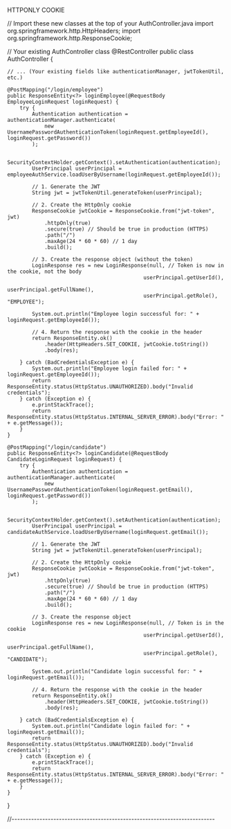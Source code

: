 HTTPONLY COOKIE


// Import these new classes at the top of your AuthController.java
import org.springframework.http.HttpHeaders;
import org.springframework.http.ResponseCookie;

// Your existing AuthController class
@RestController
public class AuthController {

    // ... (Your existing fields like authenticationManager, jwtTokenUtil, etc.)

    @PostMapping("/login/employee")
    public ResponseEntity<?> loginEmployee(@RequestBody EmployeeLoginRequest loginRequest) {
        try {
            Authentication authentication = authenticationManager.authenticate(
                new UsernamePasswordAuthenticationToken(loginRequest.getEmployeeId(), loginRequest.getPassword())
            );

            SecurityContextHolder.getContext().setAuthentication(authentication);
            UserPrincipal userPrincipal = employeeAuthService.loadUserByUsername(loginRequest.getEmployeeId());

            // 1. Generate the JWT
            String jwt = jwtTokenUtil.generateToken(userPrincipal);

            // 2. Create the HttpOnly cookie
            ResponseCookie jwtCookie = ResponseCookie.from("jwt-token", jwt)
                .httpOnly(true)
                .secure(true) // Should be true in production (HTTPS)
                .path("/")
                .maxAge(24 * 60 * 60) // 1 day
                .build();

            // 3. Create the response object (without the token)
            LoginResponse res = new LoginResponse(null, // Token is now in the cookie, not the body
                                                userPrincipal.getUserId(), 
                                                userPrincipal.getFullName(), 
                                                userPrincipal.getRole(), "EMPLOYEE");
            
            System.out.println("Employee login successful for: " + loginRequest.getEmployeeId());

            // 4. Return the response with the cookie in the header
            return ResponseEntity.ok()
                .header(HttpHeaders.SET_COOKIE, jwtCookie.toString())
                .body(res);

        } catch (BadCredentialsException e) {
            System.out.println("Employee login failed for: " + loginRequest.getEmployeeId());
            return ResponseEntity.status(HttpStatus.UNAUTHORIZED).body("Invalid credentials");
        } catch (Exception e) {
            e.printStackTrace();
            return ResponseEntity.status(HttpStatus.INTERNAL_SERVER_ERROR).body("Error: " + e.getMessage());
        }
    }

    @PostMapping("/login/candidate")
    public ResponseEntity<?> loginCandidate(@RequestBody CandidateLoginRequest loginRequest) {
        try {
            Authentication authentication = authenticationManager.authenticate(
                new UsernamePasswordAuthenticationToken(loginRequest.getEmail(), loginRequest.getPassword())
            );

            SecurityContextHolder.getContext().setAuthentication(authentication);
            UserPrincipal userPrincipal = candidateAuthService.loadUserByUsername(loginRequest.getEmail());

            // 1. Generate the JWT
            String jwt = jwtTokenUtil.generateToken(userPrincipal);
            
            // 2. Create the HttpOnly cookie
            ResponseCookie jwtCookie = ResponseCookie.from("jwt-token", jwt)
                .httpOnly(true)
                .secure(true) // Should be true in production (HTTPS)
                .path("/")
                .maxAge(24 * 60 * 60) // 1 day
                .build();

            // 3. Create the response object
            LoginResponse res = new LoginResponse(null, // Token is in the cookie
                                                userPrincipal.getUserId(), 
                                                userPrincipal.getFullName(), 
                                                userPrincipal.getRole(), "CANDIDATE");
            
            System.out.println("Candidate login successful for: " + loginRequest.getEmail());

            // 4. Return the response with the cookie in the header
            return ResponseEntity.ok()
                .header(HttpHeaders.SET_COOKIE, jwtCookie.toString())
                .body(res);

        } catch (BadCredentialsException e) {
            System.out.println("Candidate login failed for: " + loginRequest.getEmail());
            return ResponseEntity.status(HttpStatus.UNAUTHORIZED).body("Invalid credentials");
        } catch (Exception e) {
            e.printStackTrace();
            return ResponseEntity.status(HttpStatus.INTERNAL_SERVER_ERROR).body("Error: " + e.getMessage());
        }
    }
}

//-------------------------------------------------------------------------
